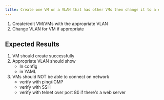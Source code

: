 ```yaml
---
title: Create one VM on a VLAN that has other VMs then change it to a different VLAN	
---
```

1. Create/edit VM/VMs with the appropriate VLAN
1. Change VLAN for VM if appropriate

## Expected Results
1. VM should create successfully
1. Appropriate VLAN should show
    - In config
    - in YAML
1. VMs should NOT be able to connect on network
    - verify with ping/ICMP
    - verify with SSH
    - verify with telnet over port 80 if there's a web server